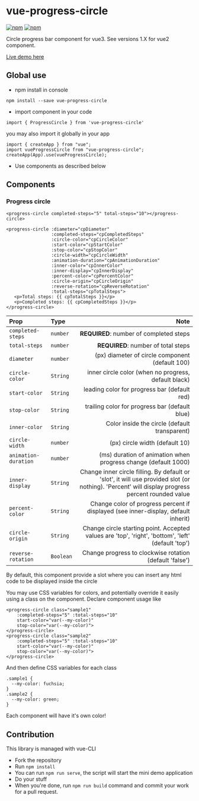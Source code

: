 # vue-progress-circle
[![npm](https://img.shields.io/npm/v/vue-progress-circle.svg)](https://www.npmjs.com/package/vue-progress-circle)
[![npm](https://img.shields.io/npm/dt/vue-progress-circle.svg)](https://www.npmjs.com/package/vue-progress-circle)

Circle progress bar component for vue3. See versions 1.X for vue2 component.

[Live demo here](https://keiwen.github.io/vue-progress-circle/)

## Global use
- npm install in console
```
npm install --save vue-progress-circle
```
- import component in your code
```
import { ProgressCircle } from 'vue-progress-circle'
```
you may also import it globally in your app
```
import { createApp } from "vue";
import vueProgressCircle from "vue-progress-circle";
createApp(App).use(vueProgressCircle);
```
- Use components as described below

## Components
### Progress circle
```
<progress-circle completed-steps="5" total-steps="10"></progress-circle>
```
```
<progress-circle :diameter="cpDiameter"
                 :completed-steps="cpCompletedSteps"
                 :circle-color="cpCircleColor"
                 :start-color="cpStartColor"
                 :stop-color="cpStopColor"
                 :circle-width="cpCircleWidth"
                 :animation-duration="cpAnimationDuration"
                 :inner-color="cpInnerColor"
                 :inner-display="cpInnerDisplay"
                 :percent-color="cpPercentColor"
                 :circle-origin="cpCircleOrigin"
                 :reverse-rotation="cpReverseRotation"
                 :total-steps="cpTotalSteps">
   <p>Total steps: {{ cpTotalSteps }}</p>
   <p>Completed steps: {{ cpCompletedSteps }}</p>
</progress-circle>
```


| Prop                 | Type      |                                                                                                                                             Note |
|:---------------------|:----------|-------------------------------------------------------------------------------------------------------------------------------------------------:|
| `completed-steps`    | `number`  |                                                                                                          **REQUIRED**: number of completed steps |
| `total-steps`        | `number`  |                                                                                                              **REQUIRED**: number of total steps |
| `diameter`           | `number`  |                                                                                                  (px) diameter of circle component (default 100) |
| `circle-color`       | `String`  |                                                                                             inner circle color (when no progress, default black) |
| `start-color`        | `String`  |                                                                                                     leading color for progress bar (default red) |
| `stop-color`         | `String`  |                                                                                                   trailing color for progress bar (default blue) |
| `inner-color`        | `String`  |                                                                                                    Color inside the circle (default transparent) |
| `circle-width`       | `number`  |                                                                                                                   (px) circle width (default 10) |
| `animation-duration` | `number`  |                                                                                   (ms) duration of animation when progress change (default 1000) |
| `inner-display`      | `String`  | Change inner circle filling. By default or 'slot', it will use provided slot (or nothing). 'Percent' will display progress percent rounded value |
| `percent-color`      | `String`  |                                                               Change color of progress percent if displayed (see inner-display, default inherit) |
| `circle-origin`      | `String`  |                                               Change circle starting point. Accepted values are 'top', 'right', 'bottom', 'left' (default 'top') |
| `reverse-rotation`   | `Boolean` |                                                                                          Change progress to clockwise rotation (default 'false') |

By default, this component provide a slot where you can insert any html code
to be displayed inside the circle

You may use CSS variables for colors,
and potentially override it easily using a class on the component.
Declare component usage like
```
<progress-circle class="sample1"
    :completed-steps="5" :total-steps="10"
    start-color="var(--my-color)"
    stop-color="var(--my-color)">
</progress-circle>
<progress-circle class="sample2"
    :completed-steps="5" :total-steps="10"
    start-color="var(--my-color)"
    stop-color="var(--my-color)">
</progress-circle>
```
And then define CSS variables for each class
```
.sample1 {
  --my-color: fuchsia;
}
.sample2 {
  --my-color: green;
}
```
Each component will have it's own color!

## Contribution
This library is managed with vue-CLI
- Fork the repository
- Run `npm install`
- You can run `npm run serve`, the script will start the mini demo application
- Do your stuff
- When you're done, run `npm run build` command and commit your work for a pull request.
